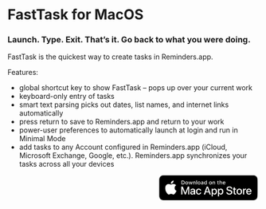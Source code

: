 # FastTask for MacOS
### Launch. Type. Exit. That’s it. Go back to what you were doing.

FastTask is the quickest way to create tasks in Reminders.app.

Features:
- global shortcut key to show FastTask – pops up over your current work
- keyboard-only entry of tasks
- smart text parsing picks out dates, list names, and internet links automatically
- press return to save to Reminders.app and return to your work
- power-user preferences to automatically launch at login and run in Minimal Mode
- add tasks to any Account configured in Reminders.app (iCloud, Microsoft Exchange, Google, etc.).  Reminders.app synchronizes your tasks across all your devices

<a href="https://appstore.com/mac/richardguy/fasttask">
  <img align="right" src="./Assets/Download_on_the_Mac_App_Store_Badge_US-UK_blk_092917.png" alt="Download on the Mac App Store" width="200"/>
</a>                              
